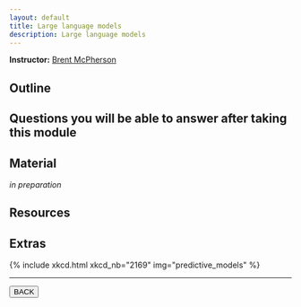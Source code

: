 ```yaml
---
layout: default
title: Large language models
description: Large language models
---
```


**Instructor:** [Brent McPherson](https://github.com/bcmcpher)

## Outline

## Questions you will be able to answer after taking this module

## Material

*in preparation*

## Resources

<!--
## Pre-recorded lecture video

<div style="display: flex; justify-content: center; margin: 10px">

  <iframe
    width="560"
    height="315"
    src="TODO"
    title="YouTube video player"
    frameborder="0"
    allow="accelerometer; autoplay; clipboard-write; encrypted-media; gyroscope; picture-in-picture; web-share" referrerpolicy="strict-origin-when-cross-origin"
    allowfullscreen>
  </iframe>

</div>
-->

## Extras

{% include xkcd.html xkcd_nb="2169" img="predictive_models" %}

---

<a href="{{ site.url }}/lectures-materials/latest.html"><button>BACK</button></a>
